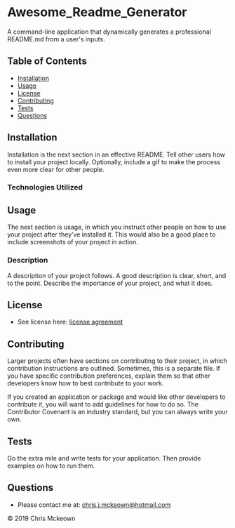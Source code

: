 # Awesome_Readme_Generator
A command-line application that dynamically generates a professional README.md from a user's inputs.

## Table of Contents
* [Installation](#Installation)
* [Usage](#Usage)
* [License](#License)
* [Contributing](#Contributing)
* [Tests](#Tests)
* [Questions](#Questions)

## Installation
Installation is the next section in an effective README. Tell other users how to install your project locally. Optionally, include a gif to make the process even more clear for other people.

### Technologies Utilized


## Usage
The next section is usage, in which you instruct other people on how to use your project after they’ve installed it. This would also be a good place to include screenshots of your project in action.

### Description
A description of your project follows. A good description is clear, short, and to the point. Describe the importance of your project, and what it does.

## License

* See license here: <a href="https://github.com/chrisjmckeown/Awesome_Readme_Generator/blob/master/LICENSE" target="_blank">license agreement</a>

## Contributing
Larger projects often have sections on contributing to their project, in which contribution instructions are outlined. Sometimes, this is a separate file. If you have specific contribution preferences, explain them so that other developers know how to best contribute to your work.

If you created an application or package and would like other developers to contribute it, you will want to add guidelines for how to do so. The Contributor Covenant is an industry standard, but you can always write your own.

## Tests
Go the extra mile and write tests for your application. Then provide examples on how to run them.

## Questions

* Please contact me at: chris.j.mckeown@hotmail.com

© 2019 Chris Mckeown